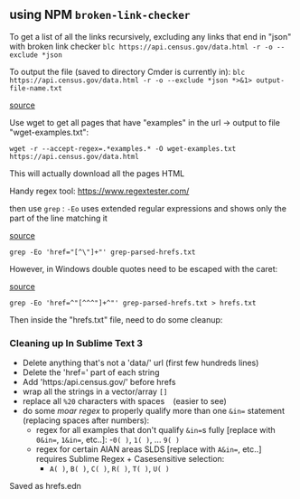 ## using NPM `broken-link-checker`

To get a list of all the links recursively, excluding any links that end in "json" with broken link checker
`blc https://api.census.gov/data.html -r -o --exclude *json`

To output the file (saved to directory Cmder is currently in):
`blc https://api.census.gov/data.html -r -o --exclude *json *>&1> output-file-name.txt`

[source](https://www.koskila.net/how-to-redirect-console-output-to-a-file/)

Use wget to get all pages that have "examples" in the url -> output to file "wget-examples.txt":

`wget -r --accept-regex=.*examples.* -O wget-examples.txt https://api.census.gov/data.html`

This will actually download all the pages HTML

Handy regex tool: https://www.regextester.com/

then use `grep` : `-Eo` uses extended regular expressions and shows only the part of the line matching it

[source](https://unix.stackexchange.com/a/181264)

`grep -Eo 'href="[^\"]+"' grep-parsed-hrefs.txt`

However, in Windows double quotes need to be escaped with the caret:

[source](https://stackoverflow.com/a/39526339)

`grep -Eo 'href=^"[^^^"]+^"' grep-parsed-hrefs.txt > hrefs.txt`

Then inside the "hrefs.txt" file, need to do some cleanup:

### Cleaning up In Sublime Text 3

- Delete anything that's not a 'data/' url (first few hundreds lines)
- Delete the 'href=' part of each string
- Add 'https:/api.census.gov/' before hrefs
- wrap all the strings in a vector/array `[]`
- replace all `%20` characters with spaces ` ` (easier to see)
- do some _moar regex_ to properly qualify more than one `&in=` statement (replacing spaces after numbers):
  - regex for all examples that don't qualify `&in=`s fully [replace with `0&in=`, `1&in=`, etc..]: 
    -`0( )`, `1( )`, ... `9( )`
  - regex for certain AIAN areas SLDS [replace with `A&in=`, etc..] requires Sublime Regex + Casesensitive selection: 
    - `A( )`, `B( )`, `C( )`, `R( )`, `T( )`, `U( )`  
    
Saved as hrefs.edn
